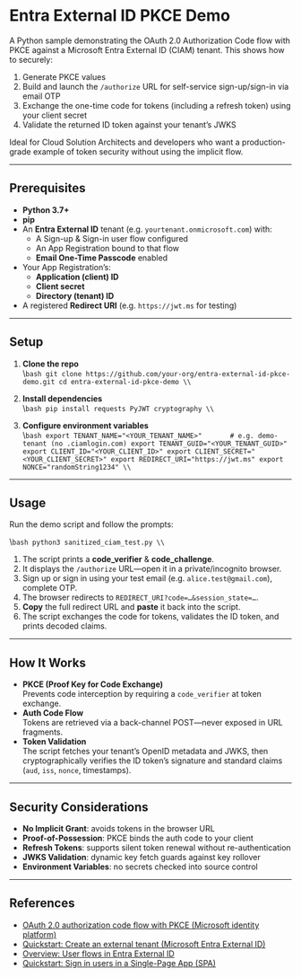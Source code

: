 # Entra External ID PKCE Demo

A Python sample demonstrating the OAuth 2.0 Authorization Code flow with PKCE against a Microsoft Entra External ID (CIAM) tenant. This shows how to securely:

1. Generate PKCE values  
2. Build and launch the `/authorize` URL for self-service sign-up/sign-in via email OTP  
3. Exchange the one-time code for tokens (including a refresh token) using your client secret  
4. Validate the returned ID token against your tenant’s JWKS  

Ideal for Cloud Solution Architects and developers who want a production-grade example of token security without using the implicit flow.

---

## Prerequisites

- **Python 3.7+**  
- **pip**  
- An **Entra External ID** tenant (e.g. `yourtenant.onmicrosoft.com`) with:  
  - A Sign-up & Sign-in user flow configured  
  - An App Registration bound to that flow  
  - **Email One-Time Passcode** enabled  
- Your App Registration’s:  
  - **Application (client) ID**  
  - **Client secret**  
  - **Directory (tenant) ID**  
- A registered **Redirect URI** (e.g. `https://jwt.ms` for testing)

---

## Setup

1. **Clone the repo**  
   \\```bash
   git clone https://github.com/your-org/entra-external-id-pkce-demo.git
   cd entra-external-id-pkce-demo
   \\```

2. **Install dependencies**  
   \\```bash
   pip install requests PyJWT cryptography
   \\```

3. **Configure environment variables**  
   \\```bash
   export TENANT_NAME="<YOUR_TENANT_NAME>"       # e.g. demo-tenant (no .ciamlogin.com)
   export TENANT_GUID="<YOUR_TENANT_GUID>"
   export CLIENT_ID="<YOUR_CLIENT_ID>"
   export CLIENT_SECRET="<YOUR_CLIENT_SECRET>"
   export REDIRECT_URI="https://jwt.ms"
   export NONCE="randomString1234"
   \\```

---

## Usage

Run the demo script and follow the prompts:

   \\```bash
   python3 sanitized_ciam_test.py
   \\```

1. The script prints a **code_verifier** & **code_challenge**.  
2. It displays the `/authorize` URL—open it in a private/incognito browser.  
3. Sign up or sign in using your test email (e.g. `alice.test@gmail.com`), complete OTP.  
4. The browser redirects to `REDIRECT_URI?code=…&session_state=…`.  
5. **Copy** the full redirect URL and **paste** it back into the script.  
6. The script exchanges the code for tokens, validates the ID token, and prints decoded claims.

---

## How It Works

- **PKCE (Proof Key for Code Exchange)**  
  Prevents code interception by requiring a `code_verifier` at token exchange.  
- **Auth Code Flow**  
  Tokens are retrieved via a back-channel POST—never exposed in URL fragments.  
- **Token Validation**  
  The script fetches your tenant’s OpenID metadata and JWKS, then cryptographically verifies the ID token’s signature and standard claims (`aud`, `iss`, `nonce`, timestamps).

---

## Security Considerations

- **No Implicit Grant**: avoids tokens in the browser URL  
- **Proof-of-Possession**: PKCE binds the auth code to your client  
- **Refresh Tokens**: supports silent token renewal without re-authentication  
- **JWKS Validation**: dynamic key fetch guards against key rollover  
- **Environment Variables**: no secrets checked into source control

---

## References

- [OAuth 2.0 authorization code flow with PKCE (Microsoft identity platform)](https://learn.microsoft.com/azure/active-directory/develop/v2-oauth2-auth-code-flow?tabs=python)  
- [Quickstart: Create an external tenant (Microsoft Entra External ID)](https://learn.microsoft.com/azure/active-directory/external-identities/quickstart-create-external-tenant)  
- [Overview: User flows in Entra External ID](https://learn.microsoft.com/azure/active-directory/external-identities/user-flow-overview)  
- [Quickstart: Sign in users in a Single-Page App (SPA)](https://learn.microsoft.com/azure/active-directory/develop/quickstart-v2-javascript)  
